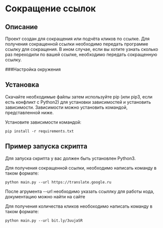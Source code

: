 # Сокращение ссылок

## Описание
Проект создан для сокращения или подчёта кликов по ссылке. Для получения сокращенной ссылки необходимо передать программе ссылку для сокращения. В ином случае, если вы хотите узнать сколько раз переходили по вашей ссылке, необходимо передать сокращенную ссылку.

###Настройка окружения

## Установка

Скачайте необходимые файлы затем используйте pip (или pip3, если есть конфликт с Python2) для установки зависимостей и установить зависимости. Зависимости можно установить командой, представленной ниже.

Установите зависимости командой: 

`pip install -r requirements.txt`

## Пример запуска скрипта

Для запуска скрипта у вас должен быть установлен Python3.

Для получения сокращенной ссылки, необходимо написать команду в таком формате:

`python main.py --url https://translate.google.ru`

После агрумента --url необходимо указать ссыллку для работы кода, документацию можно найти на сайте 

Для получения количества кликов необоходимо написать команду в таком формате:

`python main.py --url bit.ly/3uujaSR`   
